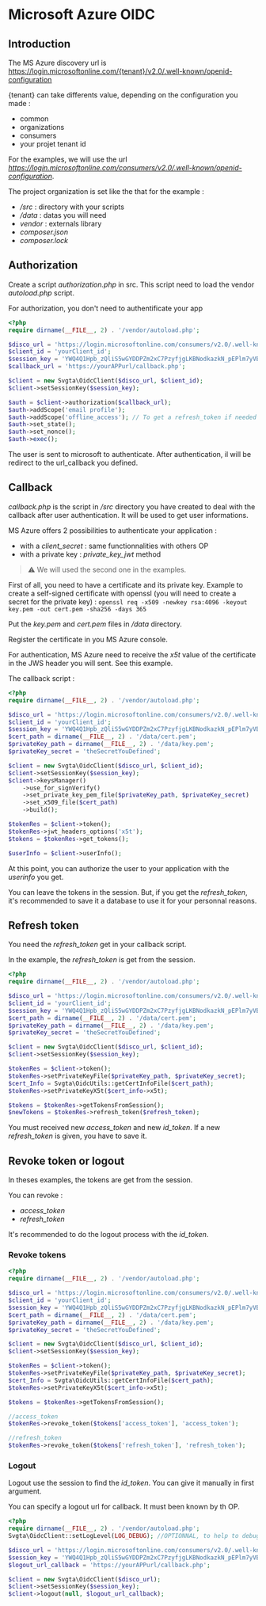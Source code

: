# Microsoft Azure OIDC

## Introduction

The MS Azure discovery url is https://login.microsoftonline.com/{tenant}/v2.0/.well-known/openid-configuration

{tenant} can take differents value, depending on the configuration you made :
- common
- organizations
- consumers
- your projet tenant id

For the examples, we will use the url *https://login.microsoftonline.com/consumers/v2.0/.well-known/openid-configuration*.

The project organization is set like the that for the example :
- */src* : directory with your scripts
- */data* : datas you will need
- *vendor* : externals library
- *composer.json*
- *composer.lock*

## Authorization

Create a script *authorization.php* in src. This script need to load the vendor *autoload.php* script. 

For authorization, you don't need to authentificate your app

```PHP
<?php
require dirname(__FILE__, 2) . '/vendor/autoload.php';

$disco_url = 'https://login.microsoftonline.com/consumers/v2.0/.well-known/openid-configuration';
$client_id = 'yourClient_id';
$session_key = 'YWQ4Q1Hpb_zQliS5wGYDDPZm2xC7PzyfjgLKBNodkazkN_pEPlm7yVBw5r9_pDzSwHJRsFVZShQyb_LFUSMBGQ';
$callback_url = 'https://yourAPPurl/callback.php';

$client = new Svgta\OidcClient($disco_url, $client_id);
$client->setSessionKey($session_key);

$auth = $client->authorization($callback_url);
$auth->addScope('email profile');
$auth->addScope('offline_access'); // To get a refresh_token if needed
$auth->set_state();
$auth->set_nonce();
$auth->exec();
```

The user is sent to microsoft to authenticate. After authentication, il will be redirect to the url_callback you defined.

## Callback

*callback.php* is the script in */src* directory you have created to deal with the callback after user authentication. It will be used to get user informations.

MS Azure offers 2 possibilities to authenticate your application :
- with a *client_secret* : same functionnalities with others OP
- with a private key : *private_key_jwt* method

>:warning: We will used the second one in the examples.

First of all, you need to have a certificate and its private key. Example to create a self-signed certificate with openssl (you will need to create a secret for the private key) : 
`openssl req -x509 -newkey rsa:4096 -keyout key.pem -out cert.pem -sha256 -days 365`


Put the *key.pem* and *cert.pem* files in */data* directory.

Register the certificate in you MS Azure console.

For authentication, MS Azure need to receive the *x5t* value of the certificate in the JWS header you will sent. See this example.

The callback script :
```PHP
<?php
require dirname(__FILE__, 2) . '/vendor/autoload.php';

$disco_url = 'https://login.microsoftonline.com/consumers/v2.0/.well-known/openid-configuration';
$client_id = 'yourClient_id';
$session_key = 'YWQ4Q1Hpb_zQliS5wGYDDPZm2xC7PzyfjgLKBNodkazkN_pEPlm7yVBw5r9_pDzSwHJRsFVZShQyb_LFUSMBGQ';
$cert_path = dirname(__FILE__, 2) . '/data/cert.pem';
$privateKey_path = dirname(__FILE__, 2) . '/data/key.pem';
$privateKey_secret = 'theSecretYouDefined';

$client = new Svgta\OidcClient($disco_url, $client_id);
$client->setSessionKey($session_key);
$client->keysManager()
    ->use_for_signVerify()
    ->set_private_key_pem_file($privateKey_path, $privateKey_secret)
    ->set_x509_file($cert_path)
    ->build();

$tokenRes = $client->token();
$tokenRes->jwt_headers_options('x5t');
$tokens = $tokenRes->get_tokens();

$userInfo = $client->userInfo();
```

At this point, you can authorize the user to your application with the *userinfo* you get. 

You can leave the tokens in the session. But, if you get the *refresh_token*, it's recommended to save it a database to use it for your personnal reasons.

## Refresh token

You need the *refresh_token* get in your callback script.

In the example, the *refresh_token* is get from the session.

```PHP
<?php
require dirname(__FILE__, 2) . '/vendor/autoload.php';

$disco_url = 'https://login.microsoftonline.com/consumers/v2.0/.well-known/openid-configuration';
$client_id = 'yourClient_id';
$session_key = 'YWQ4Q1Hpb_zQliS5wGYDDPZm2xC7PzyfjgLKBNodkazkN_pEPlm7yVBw5r9_pDzSwHJRsFVZShQyb_LFUSMBGQ';
$cert_path = dirname(__FILE__, 2) . '/data/cert.pem';
$privateKey_path = dirname(__FILE__, 2) . '/data/key.pem';
$privateKey_secret = 'theSecretYouDefined';

$client = new Svgta\OidcClient($disco_url, $client_id);
$client->setSessionKey($session_key);

$tokenRes = $client->token();
$tokenRes->setPrivateKeyFile($privateKey_path, $privateKey_secret);
$cert_Info = Svgta\OidcUtils::getCertInfoFile($cert_path);
$tokenRes->setPrivateKeyX5t($cert_info->x5t);

$tokens = $tokenRes->getTokensFromSession();
$newTokens = $tokenRes->refresh_token($refresh_token);

```

You must received new *access_token* and new *id_token*. If a new *refresh_token* is given, you have to save it.


## Revoke token or logout

In theses examples, the tokens are get from the session.

You can revoke :
- *access_token*
- *refresh_token*

It's recommended to do the logout process with the *id_token*.

### Revoke tokens

```PHP
<?php
require dirname(__FILE__, 2) . '/vendor/autoload.php';

$disco_url = 'https://login.microsoftonline.com/consumers/v2.0/.well-known/openid-configuration';
$client_id = 'yourClient_id';
$session_key = 'YWQ4Q1Hpb_zQliS5wGYDDPZm2xC7PzyfjgLKBNodkazkN_pEPlm7yVBw5r9_pDzSwHJRsFVZShQyb_LFUSMBGQ';
$cert_path = dirname(__FILE__, 2) . '/data/cert.pem';
$privateKey_path = dirname(__FILE__, 2) . '/data/key.pem';
$privateKey_secret = 'theSecretYouDefined';

$client = new Svgta\OidcClient($disco_url, $client_id);
$client->setSessionKey($session_key);

$tokenRes = $client->token();
$tokenRes->setPrivateKeyFile($privateKey_path, $privateKey_secret);
$cert_Info = Svgta\OidcUtils::getCertInfoFile($cert_path);
$tokenRes->setPrivateKeyX5t($cert_info->x5t);

$tokens = $tokenRes->getTokensFromSession();

//access_token
$tokenRes->revoke_token($tokens['access_token'], 'access_token');

//refresh_token
$tokenRes->revoke_token($tokens['refresh_token'], 'refresh_token');
```

### Logout

Logout use the session to find the *id_token*. You can give it manually in first argument.

You can specify a logout url for callback. It must been known by th OP.

```PHP
<?php
require dirname(__FILE__, 2) . '/vendor/autoload.php';
Svgta\OidcClient::setLogLevel(LOG_DEBUG); //OPTIONNAL, to help to debug

$disco_url = 'https://login.microsoftonline.com/consumers/v2.0/.well-known/openid-configuration';
$session_key = 'YWQ4Q1Hpb_zQliS5wGYDDPZm2xC7PzyfjgLKBNodkazkN_pEPlm7yVBw5r9_pDzSwHJRsFVZShQyb_LFUSMBGQ';
$logout_url_callback = 'https://yourAPPurl/callback.php';

$client = new Svgta\OidcClient($disco_url);
$client->setSessionKey($session_key);
$client->logout(null, $logout_url_callback);
```